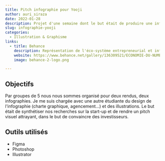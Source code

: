 ```yaml
---
title: Pitch infographie pour Yooji
author: auri_siraza
date: 2022-01-28
description: Projet d'une semaine dont le but était de produire une infographie servant de pitch à une startup.
slug: infographie-yooji
categories:
  - Illustration & Graphisme
links:
  - title: Behance
    description: Représentation de l'éco-système entrepreneurial et infographie pour Yooji.
    website: https://www.behance.net/gallery/136309521/ECONOMIE-DU-NUMERIQUE
    image: behance-2-logo.png

---
```


## Objectifs

Par groupes de 5 nous nous sommes organisé pour deux rendus, deux infographies. Je me suis chargée avec une autre étudiante du design de l'infographie (charte graphique, agencement...) et des illustrations. Le but était de synthétiser nos recherches sur la start-up et de rendre un pitch visuel attrayant, dans le but de convaincre des investisseurs.

## Outils utilisés

* Figma
* Photoshop
* Illustrator